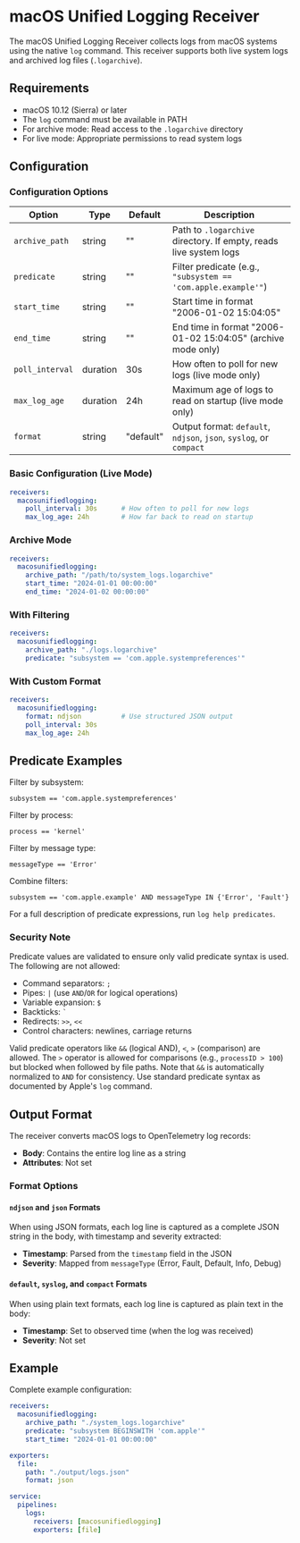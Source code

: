 # macOS Unified Logging Receiver

The macOS Unified Logging Receiver collects logs from macOS systems using the native `log` command. This receiver supports both live system logs and archived log files (`.logarchive`).

## Requirements

- macOS 10.12 (Sierra) or later
- The `log` command must be available in PATH
- For archive mode: Read access to the `.logarchive` directory
- For live mode: Appropriate permissions to read system logs

## Configuration

### Configuration Options

| Option | Type | Default | Description |
|--------|------|---------|-------------|
| `archive_path` | string | "" | Path to `.logarchive` directory. If empty, reads live system logs |
| `predicate` | string | "" | Filter predicate (e.g., `"subsystem == 'com.apple.example'"`) |
| `start_time` | string | "" | Start time in format "2006-01-02 15:04:05" |
| `end_time` | string | "" | End time in format "2006-01-02 15:04:05" (archive mode only) |
| `poll_interval` | duration | 30s | How often to poll for new logs (live mode only) |
| `max_log_age` | duration | 24h | Maximum age of logs to read on startup (live mode only) |
| `format` | string | "default" | Output format: `default`, `ndjson`, `json`, `syslog`, or `compact` |

### Basic Configuration (Live Mode)

```yaml
receivers:
  macosunifiedlogging:
    poll_interval: 30s      # How often to poll for new logs
    max_log_age: 24h        # How far back to read on startup
```

### Archive Mode

```yaml
receivers:
  macosunifiedlogging:
    archive_path: "/path/to/system_logs.logarchive"
    start_time: "2024-01-01 00:00:00"
    end_time: "2024-01-02 00:00:00"
```

### With Filtering

```yaml
receivers:
  macosunifiedlogging:
    archive_path: "./logs.logarchive"
    predicate: "subsystem == 'com.apple.systempreferences'"
```

### With Custom Format

```yaml
receivers:
  macosunifiedlogging:
    format: ndjson          # Use structured JSON output
    poll_interval: 30s
    max_log_age: 24h
```


## Predicate Examples

Filter by subsystem:
```
subsystem == 'com.apple.systempreferences'
```

Filter by process:
```
process == 'kernel'
```

Filter by message type:
```
messageType == 'Error'
```

Combine filters:
```
subsystem == 'com.apple.example' AND messageType IN {'Error', 'Fault'}
```

For a full description of predicate expressions, run `log help predicates`.

### Security Note

Predicate values are validated to ensure only valid predicate syntax is used. The following are not allowed:
- Command separators: `;`
- Pipes: `|` (use `AND`/`OR` for logical operations)
- Variable expansion: `$`
- Backticks: `` ` ``
- Redirects: `>>`, `<<`
- Control characters: newlines, carriage returns

Valid predicate operators like `&&` (logical AND), `<`, `>` (comparison) are allowed. The `>` operator is allowed for comparisons (e.g., `processID > 100`) but blocked when followed by file paths. Note that `&&` is automatically normalized to `AND` for consistency. Use standard predicate syntax as documented by Apple's `log` command.

## Output Format

The receiver converts macOS logs to OpenTelemetry log records:

- **Body**: Contains the entire log line as a string
- **Attributes**: Not set

### Format Options

#### `ndjson` and `json` Formats

When using JSON formats, each log line is captured as a complete JSON string in the body, with timestamp and severity extracted:

- **Timestamp**: Parsed from the `timestamp` field in the JSON
- **Severity**: Mapped from `messageType` (Error, Fault, Default, Info, Debug)

#### `default`, `syslog`, and `compact` Formats

When using plain text formats, each log line is captured as plain text in the body:

- **Timestamp**: Set to observed time (when the log was received)
- **Severity**: Not set

## Example

Complete example configuration:

```yaml
receivers:
  macosunifiedlogging:
    archive_path: "./system_logs.logarchive"
    predicate: "subsystem BEGINSWITH 'com.apple'"
    start_time: "2024-01-01 00:00:00"

exporters:
  file:
    path: "./output/logs.json"
    format: json

service:
  pipelines:
    logs:
      receivers: [macosunifiedlogging]
      exporters: [file]
```


